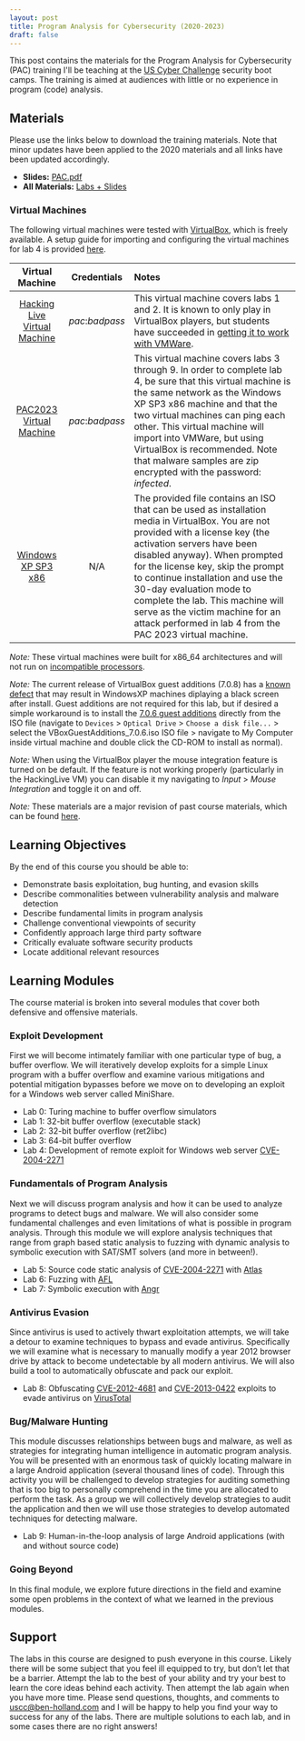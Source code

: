```yaml
---
layout: post
title: Program Analysis for Cybersecurity (2020-2023)
draft: false
---
```

This post contains the materials for the Program Analysis for Cybersecurity (PAC) training I'll be teaching at the [US Cyber Challenge](https://www.uscyberchallenge.org/cyber-camps/) security boot camps. The training is aimed at audiences with little or no experience in program (code) analysis.

## Materials

Please use the links below to download the training materials. Note that minor updates have been applied to the 2020 materials and all links have been updated accordingly.

- **Slides:** [PAC.pdf](https://github.com/benjholla/PAC2020/raw/master/slides/PAC2023.pdf)
- **All Materials:** [Labs + Slides](https://github.com/benjholla/PAC2020/archive/master.zip)

### Virtual Machines
The following virtual machines were tested with [VirtualBox](https://www.virtualbox.org), which is freely available. A setup guide for importing and configuring the virtual machines for lab 4 is provided [here](https://github.com/benjholla/PAC2020/blob/master/labs/lab4/PACVirtualMachineSetup.pdf).

|      **Virtual Machine**     | **Credentials** |                                                                                                                                                                                                              **Notes**                                                                                                                                                                                                                                                                                              |
|:----------------------------:|:---------------:|:--------------------------------------------------------------------------------------------------------------------------------------------------------------------------------------------------------------------------------------------------------------------------------------------------------------------------------------------------------------------------------------------------------------------------------------------------------------------------------------------------------------------|
| [Hacking Live Virtual Machine](https://drive.google.com/file/d/1NKbmchgGbiRg0Rno9j0kZxfdZy0dj4B-/view) | *pac*:*badpass* | This virtual machine covers labs 1 and 2. It is known to only play in VirtualBox players, but students have succeeded in [getting it to work with VMWare](https://github.com/benjholla/PAC2020/blob/master/labs/lab1-2/fixing_the_hackinglive_vm_to_run_on_vmware.pdf).                                                                                                                                                                                                                                                                                                                                                 |
| [PAC2023 Virtual Machine](https://drive.google.com/file/d/1xjzOdjCZLxxrfTNnw7c3mtpf2k4XeNhF/view)      | *pac*:*badpass* | This virtual machine covers labs 3 through 9. In order to complete lab 4, be sure that this virtual machine is the same network as the Windows XP SP3 x86 machine and that the two virtual machines can ping each other. This virtual machine will import into VMWare, but using VirtualBox is recommended. Note that malware samples are zip encrypted with the password: *infected*.                                                    |
| [Windows XP SP3 x86](https://drive.google.com/file/d/1Ptmy2_X_HtC9YZ_WRKLlmlol_E3TxzUn/view)           |       N/A       | The provided file contains an ISO that can be used as installation media in VirtualBox. You are not provided with a license key (the activation servers have been disabled anyway). When prompted for the license key, skip the prompt to continue installation and use the 30-day evaluation mode to complete the lab. This machine will serve as the victim machine for an attack performed in lab 4 from the PAC 2023 virtual machine. |

*Note:* These virtual machines were built for x86_64 architectures and will not run on [incompatible processors](https://kb.vmware.com/s/article/84273).

*Note:* The current release of VirtualBox guest additions (7.0.8) has a [known defect](https://www.virtualbox.org/ticket/21600) that may result in WindowsXP machines diplaying a black screen after install. Guest additions are not required for this lab, but if desired a simple workaround is to install the [7.0.6 guest additions](https://download.virtualbox.org/virtualbox/7.0.6/VBoxGuestAdditions_7.0.6.iso) directly from the ISO file (navigate to `Devices` &gt; `Optical Drive` &gt; `Choose a disk file...` &gt; select the VBoxGuestAdditions_7.0.6.iso ISO file &gt; navigate to My Computer inside virtual machine and double click the CD-ROM to install as normal).

*Note:* When using the VirtualBox player the mouse integration feature is turned on be default. If the feature is not working properly (particularly in the HackingLive VM) you can disable it my navigating to *Input* &gt; *Mouse Integration* and toggle it on and off.

*Note:* These materials are a major revision of past course materials, which can be found [here](/pac).

## Learning Objectives
By the end of this course you should be able to:

- Demonstrate basis exploitation, bug hunting, and evasion skills
- Describe commonalities between vulnerability analysis and malware detection
- Describe fundamental limits in program analysis
- Challenge conventional viewpoints of security
- Confidently approach large third party software
- Critically evaluate software security products
- Locate additional relevant resources

## Learning Modules
The course material is broken into several modules that cover both defensive and offensive materials.

### Exploit Development
First we will become intimately familiar with one particular type of bug, a buffer overflow. We will iteratively develop exploits for a simple Linux program with a buffer overflow and examine various mitigations and potential mitigation bypasses before we move on to developing an exploit for a Windows web server called MiniShare.

- Lab 0: Turing machine to buffer overflow simulators
- Lab 1: 32-bit buffer overflow (executable stack)
- Lab 2: 32-bit buffer overflow (ret2libc)
- Lab 3: 64-bit buffer overflow
- Lab 4: Development of remote exploit for Windows web server [CVE-2004-2271](https://www.cvedetails.com/cve/CVE-2004-2271/)

### Fundamentals of Program Analysis
Next we will discuss program analysis and how it can be used to analyze programs to detect bugs and malware. We will also consider some fundamental challenges and even limitations of what is possible in program analysis. Through this module we will explore analysis techniques that range from graph based static analysis to fuzzing with dynamic analysis to symbolic execution with SAT/SMT solvers (and more in between!).

- Lab 5: Source code static analysis of [CVE-2004-2271](https://www.cvedetails.com/cve/CVE-2004-2271/) with [Atlas](https://www.ensoftcorp.com/atlas/)
- Lab 6: Fuzzing with [AFL](https://lcamtuf.coredump.cx/afl/)
- Lab 7: Symbolic execution with [Angr](https://angr.io/)

### Antivirus Evasion
Since antivirus is used to actively thwart exploitation attempts, we will take a detour to examine techniques to bypass and evade antivirus. Specifically we will examine what is necessary to manually modify a year 2012 browser drive by attack to become undetectable by all modern antivirus. We will also build a tool to automatically obfuscate and pack our exploit.

- Lab 8: Obfuscating [CVE-2012-4681](https://cve.mitre.org/cgi-bin/cvename.cgi?name=cve-2012-4681) and [CVE-2013-0422](https://cve.mitre.org/cgi-bin/cvename.cgi?name=cve-2013-0422) exploits to evade antivirus on [VirusTotal](https://www.virustotal.com/gui/home)

### Bug/Malware Hunting
This module discusses relationships between bugs and malware, as well as strategies for integrating human intelligence in automatic program analysis. You will be presented with an enormous task of quickly locating malware in a large Android application (several thousand lines of code). Through this activity you will be challenged to develop strategies for auditing something that is too big to personally comprehend in the time you are allocated to perform the task. As a group we will collectively develop strategies to audit the application and then we will use those strategies to develop automated techniques for detecting malware.

- Lab 9: Human-in-the-loop analysis of large Android applications (with and without source code)

### Going Beyond
In this final module, we explore future directions in the field and examine some open problems in the context of what we learned in the previous modules.

## Support
The labs in this course are designed to push everyone in this course. Likely there will be some subject that you feel ill equipped to try, but don’t let that be a barrier. Attempt the lab to the best of your ability and try your best to learn the core ideas behind each activity. Then attempt the lab again when you have more time. Please send questions, thoughts, and comments to [uscc@ben-holland.com](mailto:uscc@ben-holland.com?Subject=PAC%20USCC) and I will be happy to help you find your way to success for any of the labs. There are multiple solutions to each lab, and in some cases there are no right answers!
